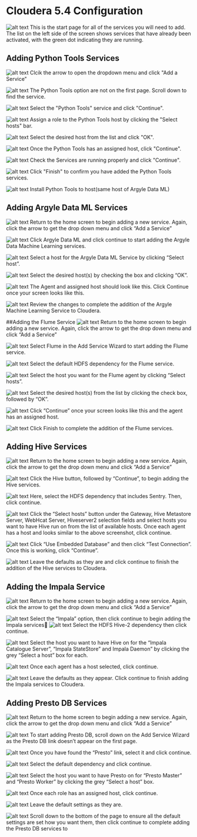 # Cloudera 5.4 Configuration

![alt text](./images/ClouderaImplementationImages/Python_add_service_wizard_1.png)
This is the start page for all of the services you will need to add. The list on the left side of the screen shows services that have already been activated, with the green dot indicating they are running.

## Adding Python Tools Services

![alt text](./images/ClouderaImplementationImages/Python_add_service_wizard_2.png)
Clcik the arrow to open the dropdown menu and click "Add a Service"

![alt text](./images/ClouderaImplementationImages/Python_add_service_wizard_3.png)
The Python Tools option are not on the first page. Scroll down to find the service.

![alt text](./images/ClouderaImplementationImages/Python_add_service_wizard_4.png)
 Select the "Python Tools" service and click "Continue".
 
 ![alt text](./images/ClouderaImplementationImages/Python_add_service_wizard_5.png)
Assign a role to the Python Tools host by clicking the "Select hosts" bar.

 ![alt text](./images/ClouderaImplementationImages/Python_add_service_wizard_6.png)
Select the desired host from the list and click "OK".

 ![alt text](./images/ClouderaImplementationImages/Python_add_service_wizard_7.png)
Once the Python Tools has an assigned host, click "Continue".

 ![alt text](./images/ClouderaImplementationImages/Python_add_service_wizard_8.png)
 Check the Services are running properly and click "Continue".
 
 ![alt text](./images/ClouderaImplementationImages/Python_add_service_wizard_9.png)
Click "Finish" to confirm you have added the Python Tools services.

 ![alt text](images/ClouderaImplementationImages/Python_add_service_wizard_10.png)
Install Python Tools to host(same host of Argyle Data ML)

## Adding Argyle Data ML Services
![alt text](./images/ClouderaImplementationImages/Python_add_service_wizard_2.png)
Return to the home screen to begin adding a new service. Again, click the arrow to get the drop down menu and click “Add a Service”

![alt text](./images/ClouderaImplementationImages/ArgyleML_add_service_wizard_1.png)
Click Argyle Data ML and click continue to start adding the Argyle Data Machine Learning services.

![alt text](./images/ClouderaImplementationImages/ArgyleML_add_service_wizard_2.png)
Select a host for the Argyle Data ML Service by clicking “Select host”.

![alt text](./images/ClouderaImplementationImages/select_host_wizard.png)
Select the desired host(s) by checking the box and clicking “OK”.

![alt text](./images/ClouderaImplementationImages/ArgyleML_add_service_wizard_3.png)
The Agent and assigned host should look like this. Click Continue once your screen looks like this. 

![alt text](./images/ClouderaImplementationImages/ArgyleML_add_service_wizard_4.png)
Review the changes to complete the addition of the Argyle Machine Learning Service to Cloudera. 

##Adding the Flume Service
![alt text](./images/ClouderaImplementationImages/Python_add_service_wizard_2.png)
Return to the home screen to begin adding a new service. Again, click the arrow to get the drop down menu and click “Add a Service”

![alt text](./images/ClouderaImplementationImages/Flume_add_service_wizard_1.png)
Select Flume in the Add Service Wizard to start adding the Flume service. 

![alt text](./images/ClouderaImplementationImages/Flume_add_service_wizard_2.png)
Select the default HDFS dependency for the Flume service. 

![alt text](./images/ClouderaImplementationImages/Flume_add_service_wizard_3.png)
Select the host you want for the Flume agent by clicking “Select hosts”. 	

![alt text](./images/ClouderaImplementationImages/Flume_add_service_wizard_4.png)
Select the desired host(s) from the list by clicking the check box, followed by “OK”.

![alt text](./images/ClouderaImplementationImages/Flume_add_service_wizard_5.png)
Click “Continue” once your screen looks like this and the agent has an assigned host.

![alt text](./images/ClouderaImplementationImages/Flume_add_service_wizard_6.png)
Click Finish to complete the addition of the Flume services.

## Adding Hive Services
![alt text](./images/ClouderaImplementationImages/Python_add_service_wizard_2.png)
Return to the home screen to begin adding a new service. Again, click the arrow to get the drop down menu and click “Add a Service”

![alt text](./images/ClouderaImplementationImages/Hive_add_service_wizard_1.png)
Click the Hive button, followed by “Continue”, to begin adding the Hive services. 

![alt text](./images/ClouderaImplementationImages/Hive_add_service_wizard_2.png)
Here, select the HDFS dependency that includes Sentry. Then, click continue. 

![alt text](./images/ClouderaImplementationImages/Hive_add_service_wizard_3.png)
Click the “Select hosts” button under the Gateway, Hive Metastore Server, WebHcat Server, Hiveserver2 selection fields and select hosts you want to have Hive run on from the list of available hosts.  Once each agent has a host and looks similar to the above screenshot, click continue. 

![alt text](./images/ClouderaImplementationImages/Hive_add_service_wizard_4.png)
Click “Use Embedded Database” and then click “Test Connection”. Once this is working, click “Continue”.

![alt text](./images/ClouderaImplementationImages/Hive_add_service_wizard_5.png)
Leave the defaults as they are and click continue to finish the addition of the Hive services to Cloudera. 

## Adding the Impala Service
![alt text](./images/ClouderaImplementationImages/Python_add_service_wizard_2.png)
Return to the home screen to begin adding a new service. Again, click the arrow to get the drop down menu and click “Add a Service”

![alt text](./images/ClouderaImplementationImages/Impala_add_service_wizard_1.png)
Select the “Impala” option, then click continue to begin adding the Impala services
![alt text](./images/ClouderaImplementationImages/Impala_add_service_wizard_2.png)
Select the HDFS Hive-2 dependency then click continue. 

![alt text](./images/ClouderaImplementationImages/Impala_add_service_wizard_3.png)
Select the host you want to have Hive on for the “Impala Catalogue Server”, “Impala StateStore” and Impala Daemon” by clicking the grey “Select a host” box for each. 

![alt text](./images/ClouderaImplementationImages/Impala_add_service_wizard_4.png)
Once each agent has a host selected, click continue. 

![alt text](./images/ClouderaImplementationImages/Impala_add_service_wizard_5.png)
Leave the defaults as they appear. Click continue to finish adding the Impala services to Cloudera. 

## Adding Presto DB Services
![alt text](./images/ClouderaImplementationImages/Accumulo_add_service_wizard_0.png)
Return to the home screen to begin adding a new service. Again, click the arrow to get the drop down menu and click “Add a Service”

![alt text](./images/ClouderaImplementationImages/PrestoDB_add_service_wizard_1.png)
To start adding Presto DB, scroll down  on the Add Service Wizard as the Presto DB link doesn’t appear on the first page. 

![alt text](./images/ClouderaImplementationImages/PrestoDB_add_service_wizard_2.png)
Once you have found the “Presto” link, select it and click continue. 

![alt text](./images/ClouderaImplementationImages/PrestoDB_add_service_wizard_3.png)
Select the default dependency and click continue. 

![alt text](./images/ClouderaImplementationImages/PrestoDB_add_service_wizard_4.png)
Select the host you want to have Presto on for “Presto Master” and “Presto Worker” by clicking the grey “Select a host” box. 

![alt text](./images/ClouderaImplementationImages/PrestoDB_add_service_wizard_5.png)
Once each role has an assigned host, click continue. 

![alt text](./images/ClouderaImplementationImages/PrestoDB_add_service_wizard_6.png)
Leave the default settings as they are. 

![alt text](./images/ClouderaImplementationImages/PrestoDB_add_service_wizard_7.png)
Scroll down to the bottom of the page to ensure all the default settings are set how you want them, then click continue to complete adding the Presto DB services to 
